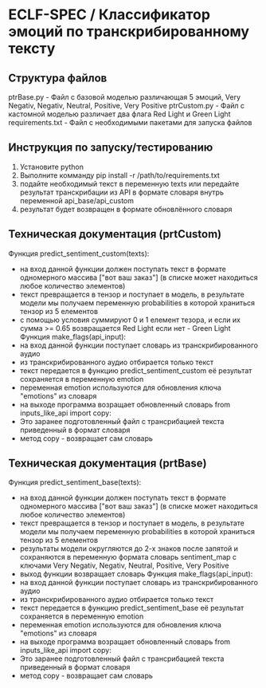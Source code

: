 # ECLF-SPEC / Классификатор эмоций по транскрибированному тексту
## Структура файлов
ptrBase.py - Файл с базовой моделью различающая 5 эмоций, Very Negativ, Negativ, Neutral, Positive, Very Positive
ptrCustom.py - Файл с кастомной моделью различает два флага Red Light и Green Light
requirements.txt - Файл с необходимыми пакетами для запуска файлов
## Инструкция по запуску/тестированию
1) Установите python
2) Выполните комманду pip install -r /path/to/requirements.txt
3) подайте необходимый текст в переменную texts или передайте результат транскрибации из API в формате словаря внутрь переменной api_base/api_custom
4) результат будет возвращен в формате обновлённого словаря 
## Техническая документация (prtCustom)
Функция predict_sentiment_custom(texts):
 - на вход данной функции должен поступать текст в формате одномерного массива ["вот ваш заказ"] (в списке может находиться любое количество элементов)
 - текст превращается в тензор и поступает в модель, в результате модели мы получаем переменную probabilities в которой храниться тензор из 5 елементов
 - с помощью условия суммируют 0 и 1 елемент тезора, и если их сумма >= 0.65 возвращается Red Light если нет - Green Light
Функция make_flags(api_input):
 - на вход данной функции поступает словарь из транскрибированного аудио
 - из транскрибированного аудио отбирается только текст
 - текст передается в функцию predict_sentiment_custom её результат сохраняется в переменную emotion
 - переменная emotion используются для обновления ключа "emotions" из словаря
 - на выходе программа возращает обновленный словарь
from inputs_like_api import copy:
 - Это заранее подготовленный файл с трансрибацией текста приведенный в формат словаря
 - метод copy - возвращает сам словарь
## Техническая документация (prtBase)
Функция predict_sentiment_base(texts):
 - на вход данной функции должен поступать текст в формате одномерного массива ["вот ваш заказ"] (в списке может находиться любое количество элементов)
 - текст превращается в тензор и поступает в модель, в результате модели мы получаем переменную probabilities в которой храниться тензор из 5 елементов
 - результаты модели округляются до 2-х знаков после запятой и сохраняются в переменную формата словарь sentiment_map с ключами Very Negativ, Negativ, Neutral, Positive, Very Positive
 - выход функции возвращает словарь
Функция make_flags(api_input):
 - на вход данной функции поступает словарь из транскрибированного аудио
 - из транскрибированного аудио отбирается только текст
 - текст передается в функцию predict_sentiment_base её результат сохраняется в переменную emotion
 - переменная emotion используются для обновления ключа "emotions" из словаря
 - на выходе программа возращает обновленный словарь
from inputs_like_api import copy:
 - Это заранее подготовленный файл с трансрибацией текста приведенный в формат словаря
 - метод copy - возвращает сам словарь
